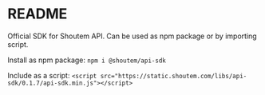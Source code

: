 # README #

Official SDK for Shoutem API. Can be used as npm package or by importing script.

Install as npm package:
`npm i @shoutem/api-sdk`

Include as a script:
`<script src="https://static.shoutem.com/libs/api-sdk/0.1.7/api-sdk.min.js"></script>`
